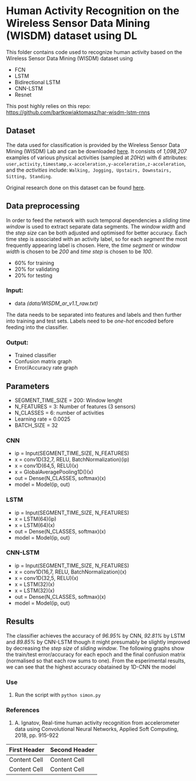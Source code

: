 
# Human Activity Recognition on the Wireless Sensor Data Mining (WISDM) dataset using DL
This folder contains code used to recognize human activity based on the Wireless Sensor Data Mining (WISDM) dataset using 
- FCN 
- LSTM  
- Bidirectional LSTM
- CNN-LSTM
- Resnet

This post highly relies on this repo: https://github.com/bartkowiaktomasz/har-wisdm-lstm-rnns

## Dataset
The data used for classification is provided by the Wireless Sensor Data Mining (WISDM) Lab and can be downloaded  [here](http://www.cis.fordham.edu/wisdm/dataset.php).
It consists of _1,098,207_ examples of various physical activities (sampled at _20Hz_) with _6_ attributes:
`user,activity,timestamp,x-acceleration,y-acceleration,z-acceleration`, and the _activities_ include: `Walking, Jogging, Upstairs, Downstairs, Sitting, Standing`. 

Original research done on this dataset can be found [here](http://www.cis.fordham.edu/wisdm/public_files/sensorKDD-2010.pdf).


##  Data preprocessing

In order to feed the network with such temporal dependencies a _sliding time window_ is used to extract separate data segments. The _window width_ and the _step size_ can be both adjusted and optimised for better accuracy. Each time step is associated with an activity label, so for each _segment_ the most frequently appearing label is chosen. Here, the _time segment_ or _window width_ is chosen to be _200_ and _time step_ is chosen to be _100_.

- 60% for training
- 20% for validating
- 20% for testing

### Input:
- data _(data/WISDM_ar_v1.1_raw.txt)_

The data needs to be separated into features and labels and then further into training and test sets. Labels need to be _one-hot_ encoded before feeding into the classifier.

### Output:
- Trained classifier
- Confusion matrix graph
- Error/Accuracy rate graph

## Parameters
- SEGMENT_TIME_SIZE = 200: Window lenght
- N_FEATURES = 3: Number of features (3 sensors)
- N_CLASSES = 6: number of activities
- Learning rate = 0.0025
- BATCH_SIZE = 32

### CNN
- ip = Input(SEGMENT_TIME_SIZE, N_FEATURES)
- x = conv1D(32,7, RELU, BatchNormalization)(ip)
- x = conv1D(64,5, RELU)(x)
- x = GlobalAveragePooling1D()(x)
- out = Dense(N_CLASSES, softmax)(x)
- model = Model(ip, out)

### LSTM
- ip = Input(SEGMENT_TIME_SIZE, N_FEATURES)
- x = LSTM(64)(ip)
- x = LSTM(64)(x)
- out = Dense(N_CLASSES, softmax)(x)
- model = Model(ip, out)

### CNN-LSTM
- ip = Input(SEGMENT_TIME_SIZE, N_FEATURES)
- x = conv1D(16,7, RELU, BatchNormalization)(x)
- x = conv1D(32,5, RELU)(x)
- x = LSTM(32)(x)
- x = LSTM(32)(x)
- out = Dense(N_CLASSES, softmax)(x)
- model = Model(ip, out)

## Results
The classifier achieves the accuracy of _96.95%_ by CNN, _92.81%_ by LSTM and _89.85%_ by CNN-LSTM though it might presumably be slightly improved by decreasing the _step size_ of _sliding window_.
The following graphs show the train/test error/accuracy for each epoch and the final confusion matrix (normalised so that each row sums to one).
From the esperimental results, we can see that the highest accuracy obatained by 1D-CNN the model

### Use
1. Run the script with  `python simon.py`

### References
1. A. Ignatov, Real-time human activity recognition from accelerometer data using Convolutional Neural Networks, Applied Soft Computing, 2018, pp. 915-922

| First Header  | Second Header |
| ------------- | ------------- |
| Content Cell  | Content Cell  |
| Content Cell  | Content Cell  |

